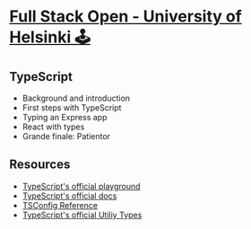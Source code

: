 # [Full Stack Open - University of Helsinki 🕹️](https://fullstackopen.com/en/part8)

## TypeScript
- Background and introduction
- First steps with TypeScript
- Typing an Express app
- React with types
- Grande finale: Patientor

## Resources
- [TypeScript's official playground](https://www.typescriptlang.org/play/)
- [TypeScript's official docs](https://www.typescriptlang.org/docs/)
- [TSConfig Reference](https://www.typescriptlang.org/tsconfig/)
- [TypeScript's official Utiliy Types](https://www.typescriptlang.org/docs/handbook/utility-types.html)
  